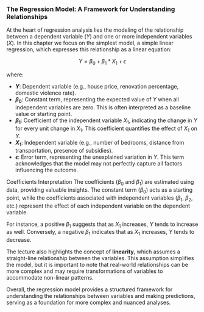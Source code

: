 ### The Regression Model: A Framework for Understanding Relationships

At the heart of regression analysis lies the modeling of the relationship between a dependent variable ($Y$) and one or more independent variables ($X$). In this chapter we focus on the simplest model, a simple linear regression, which expresses this relationship as a linear equation:

$$
Y = \beta_0 + \beta_1*X_1 + \epsilon
$$

where:

* **$Y$**: Dependent variable (e.g., house price, renovation percentage, domestic violence rate). 
* **$\beta_0$**: Constant term, representing the expected value of $Y$ when all independent variables are zero. This is often interpreted as a baseline value or starting point.
* **$\beta_1$**: Coefficient of the independent variable $X_1$, indicating the change in $Y$ for every unit change in $X_1$. This coefficient quantifies the effect of $X_1$ on $Y$.
* **$X_1$**: Independent variable (e.g., number of bedrooms, distance from transportation, presence of subsidies).
* **$\epsilon$**: Error term, representing the unexplained variation in $Y$. This term acknowledges that the model may not perfectly capture all factors influencing the outcome.

Coefficients Interpretation
The coefficients ($\beta_0$ and $\beta_1$) are estimated using data, providing valuable insights. The constant term ($\beta_0$) acts as a starting point, while the coefficients associated with independent variables ($\beta_1$, $\beta_2$, etc.) represent the effect of each independent variable on the dependent variable.

For instance, a positive $\beta_1$ suggests that as $X_1$ increases, $Y$ tends to increase as well. Conversely, a negative $\beta_1$ indicates that as $X_1$ increases, $Y$ tends to decrease. 

The lecture also highlights the concept of **linearity**, which assumes a straight-line relationship between the variables. This assumption simplifies the model, but it is important to note that real-world relationships can be more complex and may require transformations of variables to accommodate non-linear patterns. 

Overall, the regression model provides a structured framework for understanding the relationships between variables and making predictions, serving as a foundation for more complex and nuanced analyses. 